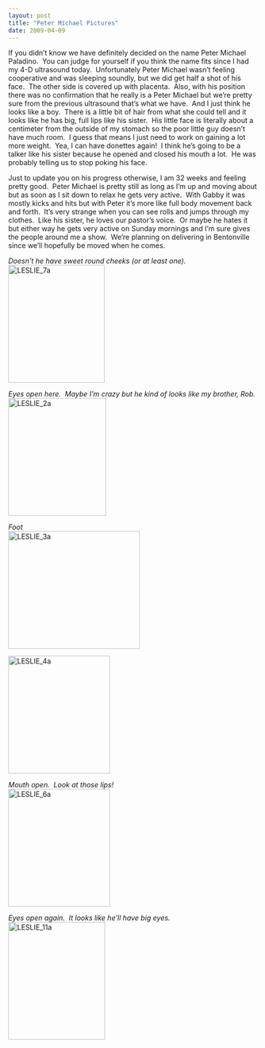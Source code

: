 ```yaml
---
layout: post
title: "Peter Michael Pictures"
date: 2009-04-09
---
```


<p>
If you didn&rsquo;t know we have definitely decided on the name Peter Michael Paladino.&nbsp; You can judge for yourself if you think the name fits since I had my 4-D ultrasound today.&nbsp; Unfortunately Peter Michael wasn&rsquo;t feeling cooperative and was sleeping soundly, but we did get half a shot of his face.&nbsp; The other side is covered up with placenta.&nbsp; Also, with his position there was no confirmation that he really is a Peter Michael but we&rsquo;re pretty sure from the previous ultrasound that&rsquo;s what we have.&nbsp; And I just think he looks like a boy.&nbsp; There is a little bit of hair from what she could tell and it looks like he has big, full lips like his sister.&nbsp; His little face is literally about a centimeter from the outside of my stomach so the poor little guy doesn&rsquo;t have much room.&nbsp; I guess that means I just need to work on gaining a lot more weight.&nbsp; Yea, I can have donettes again!&nbsp; I think he&rsquo;s going to be a talker like his sister because he opened and closed his mouth a lot.&nbsp; He was probably telling us to stop poking his face.&nbsp; 
</p>
 
<p>
Just to update you on his progress otherwise, I am 32 weeks and feeling pretty good.&nbsp; Peter Michael is pretty still as long as I&rsquo;m up and moving about but as soon as I sit down to relax he gets very active.&nbsp; With Gabby it was mostly kicks and hits but with Peter it&rsquo;s more like full body movement back and forth.&nbsp; It&rsquo;s very strange when you can see rolls and jumps through my clothes.&nbsp; Like his sister, he loves our pastor&rsquo;s voice.&nbsp; Or maybe he hates it but either way he gets very active on Sunday mornings and I&rsquo;m sure gives the people around me a show.&nbsp; We&rsquo;re planning on delivering in Bentonville since we&rsquo;ll hopefully be moved when he comes.&nbsp;&nbsp; 
</p>
 
<p>
<em>Doesn&rsquo;t he have sweet round cheeks (or at least one).</em><br />
<a href="/image.axd?picture=WindowsLiveWriter/PeterMichaelPictures_AF35/LESLIE_7a.jpg"><img style="border: 0px none ; display: inline" src="/image.axd?picture=WindowsLiveWriter/PeterMichaelPictures_AF35/LESLIE_7a_thumb.jpg" border="0" alt="LESLIE_7a" title="LESLIE_7a" width="194" height="237" /></a> 
</p>
 
<p>
<em>Eyes open here.&nbsp; Maybe I&rsquo;m crazy but he kind of looks like my brother, Rob.</em><br />
<a href="/image.axd?picture=WindowsLiveWriter/PeterMichaelPictures_AF35/LESLIE_2a.jpg"><img style="border: 0px none ; display: inline" src="/image.axd?picture=WindowsLiveWriter/PeterMichaelPictures_AF35/LESLIE_2a_thumb.jpg" border="0" alt="LESLIE_2a" title="LESLIE_2a" width="197" height="237" /></a> 
</p>
 
<p>
<em>Foot</em><br />
<a href="/image.axd?picture=WindowsLiveWriter/PeterMichaelPictures_AF35/LESLIE_3a.jpg"><img style="border: 0px none ; display: inline" src="/image.axd?picture=WindowsLiveWriter/PeterMichaelPictures_AF35/LESLIE_3a_thumb.jpg" border="0" alt="LESLIE_3a" title="LESLIE_3a" width="265" height="237" /></a> 
</p>
 
<p>
<a href="/image.axd?picture=WindowsLiveWriter/PeterMichaelPictures_AF35/LESLIE_4a.jpg"><img style="border: 0px none ; display: inline" src="/image.axd?picture=WindowsLiveWriter/PeterMichaelPictures_AF35/LESLIE_4a_thumb.jpg" border="0" alt="LESLIE_4a" title="LESLIE_4a" width="205" height="237" /></a> 
</p>
 
<p>
<em>Mouth open.&nbsp; Look at those lips!</em><br />
<a href="/image.axd?picture=WindowsLiveWriter/PeterMichaelPictures_AF35/LESLIE_6a.jpg"><img style="border: 0px none ; display: inline" src="/image.axd?picture=WindowsLiveWriter/PeterMichaelPictures_AF35/LESLIE_6a_thumb.jpg" border="0" alt="LESLIE_6a" title="LESLIE_6a" width="205" height="237" /></a> 
</p>
 
<p>
<em>Eyes open again.&nbsp; It looks like he&rsquo;ll have big eyes.</em><br />
<a href="/image.axd?picture=WindowsLiveWriter/PeterMichaelPictures_AF35/LESLIE_11a.jpg"><img style="border: 0px none ; display: inline" src="/image.axd?picture=WindowsLiveWriter/PeterMichaelPictures_AF35/LESLIE_11a_thumb.jpg" border="0" alt="LESLIE_11a" title="LESLIE_11a" width="195" height="237" /></a>
</p>

